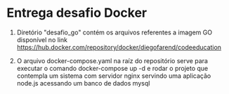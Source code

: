 # Entrega desafio Docker

1) Diretório "desafio_go" contém os arquivos referentes a imagem GO disponível no link https://hub.docker.com/repository/docker/diegofarend/codeeducation

2) O arquivo docker-compose.yaml na raíz do repositório serve para executar o comando docker-compose up -d e rodar o projeto que contempla um sistema com servidor nginx servindo uma aplicação node.js acessando um banco de dados mysql
